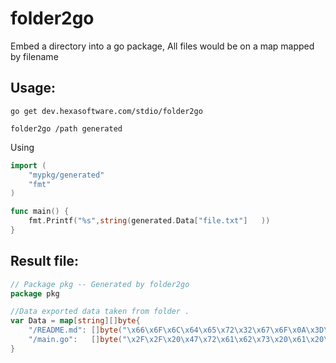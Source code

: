 folder2go
===========

Embed a directory into a go package, All files would be on a map mapped by filename

Usage:
---
```
go get dev.hexasoftware.com/stdio/folder2go

folder2go /path generated
```


Using
```go
import (
	"mypkg/generated"
	"fmt"
)

func main() {
	fmt.Printf("%s",string(generated.Data["file.txt"]	))
}

```

Result file:
------------
```go
// Package pkg -- Generated by folder2go
package pkg

//Data exported data taken from folder .
var Data = map[string][]byte{
	"/README.md": []byte("\x66\x6F\x6C\x64\x65\x72\x32\x67\x6F\x0A\x3D\x3D\x3D\x3D\x3D\x3D\x3D\x3D\x3D\x3D\x3D\x0A\x0A\x45..."}
	"/main.go":   []byte("\x2F\x2F\x20\x47\x72\x61\x62\x73\x20\x61\x20\x66\x6F\x6C\x64\x65\x72\x20\x61\x6E\x64\x20\x67\x65..."}
}
```
